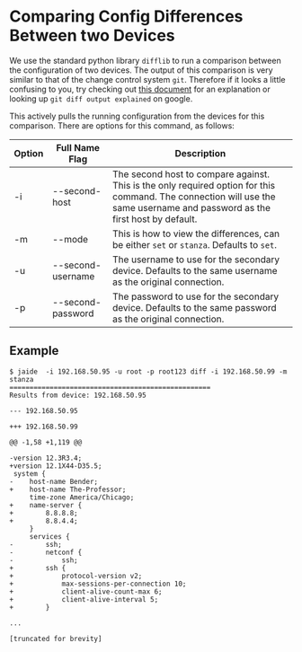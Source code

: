 Comparing Config Differences Between two Devices
================================

We use the standard python library `difflib` to run a comparison between the configuration of two devices. The output of this comparison is very similar to that of the change control system `git`. Therefore if it looks a little confusing to you, try checking out [this document](http://www.git-tower.com/learn/ebook/command-line/advanced-topics/diffs) for an explanation or looking up `git diff output explained` on google.

This actively pulls the running configuration from the devices for this comparison. There are options for this command, as follows:  

| Option | Full Name Flag | Description |  
| ------ | -------------- | ----------- |  
| -i 	| --second-host | The second host to compare against. This is the only required option for this command. The connection will use the same username and password as the first host by default. |  
| -m 	| --mode | This is how to view the differences, can be either `set` or `stanza`. Defaults to `set`. |  
| -u 	| --second-username | The username to use for the secondary device. Defaults to the same username as the original connection. |  
| -p 	| --second-password | The password to use for the secondary device. Defaults to the same password as the original connection. |  


## Example

	$ jaide  -i 192.168.50.95 -u root -p root123 diff -i 192.168.50.99 -m stanza
	==================================================
	Results from device: 192.168.50.95

	--- 192.168.50.95

	+++ 192.168.50.99

	@@ -1,58 +1,119 @@

	-version 12.3R3.4;
	+version 12.1X44-D35.5;
	 system {
	-    host-name Bender;
	+    host-name The-Professor;
	     time-zone America/Chicago;
	+    name-server {
	+        8.8.8.8;
	+        8.8.4.4;
	     }
	     services {
	-        ssh;
	-        netconf {
	-            ssh;
	+        ssh {
	+            protocol-version v2;
	+            max-sessions-per-connection 10;
	+            client-alive-count-max 6;
	+            client-alive-interval 5;
	+        }
	
	...
	
	[truncated for brevity]

